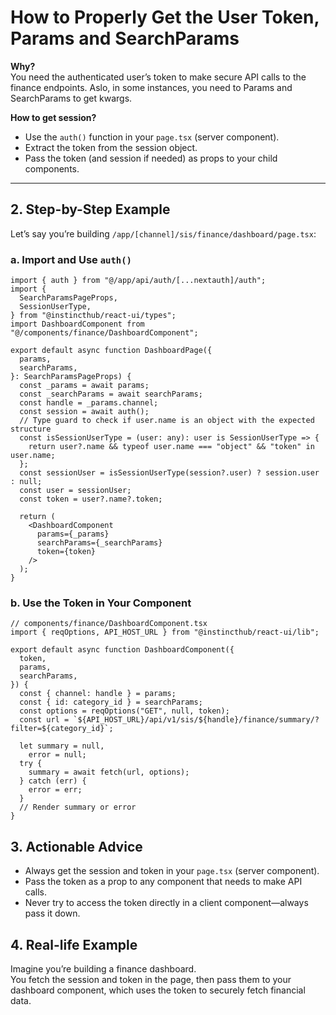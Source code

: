 # How to Properly Get the User Token, Params and SearchParams

**Why?**  
You need the authenticated user’s token to make secure API calls to the finance endpoints. Aslo, in some instances, you need to Params and SearchParams to get kwargs.

**How to get session?**

- Use the `auth()` function in your `page.tsx` (server component).
- Extract the token from the session object.
- Pass the token (and session if needed) as props to your child components.

---

## 2. Step-by-Step Example

Let’s say you’re building `/app/[channel]/sis/finance/dashboard/page.tsx`:

### a. Import and Use `auth()`

```tsx
import { auth } from "@/app/api/auth/[...nextauth]/auth";
import {
  SearchParamsPageProps,
  SessionUserType,
} from "@instincthub/react-ui/types";
import DashboardComponent from "@/components/finance/DashboardComponent";

export default async function DashboardPage({
  params,
  searchParams,
}: SearchParamsPageProps) {
  const _params = await params;
  const _searchParams = await searchParams;
  const handle = _params.channel;
  const session = await auth();
  // Type guard to check if user.name is an object with the expected structure
  const isSessionUserType = (user: any): user is SessionUserType => {
    return user?.name && typeof user.name === "object" && "token" in user.name;
  };
  const sessionUser = isSessionUserType(session?.user) ? session.user : null;
  const user = sessionUser;
  const token = user?.name?.token;

  return (
    <DashboardComponent
      params={_params}
      searchParams={_searchParams}
      token={token}
    />
  );
}
```

### b. Use the Token in Your Component

```tsx
// components/finance/DashboardComponent.tsx
import { reqOptions, API_HOST_URL } from "@instincthub/react-ui/lib";

export default async function DashboardComponent({
  token,
  params,
  searchParams,
}) {
  const { channel: handle } = params;
  const { id: category_id } = searchParams;
  const options = reqOptions("GET", null, token);
  const url = `${API_HOST_URL}/api/v1/sis/${handle}/finance/summary/?filter=${category_id}`;

  let summary = null,
    error = null;
  try {
    summary = await fetch(url, options);
  } catch (err) {
    error = err;
  }
  // Render summary or error
}
```

## 3. Actionable Advice

- Always get the session and token in your `page.tsx` (server component).
- Pass the token as a prop to any component that needs to make API calls.
- Never try to access the token directly in a client component—always pass it down.

## 4. Real-life Example

Imagine you’re building a finance dashboard.  
You fetch the session and token in the page, then pass them to your dashboard component, which uses the token to securely fetch financial data.
